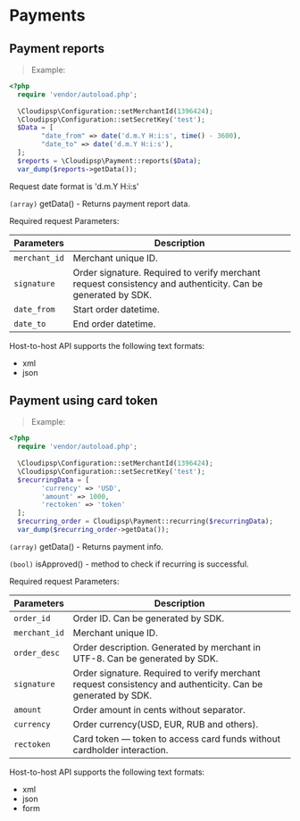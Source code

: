 # Payments

## Payment reports

> Example:

```php
<?php
  require 'vendor/autoload.php';
  
  \Cloudipsp\Configuration::setMerchantId(1396424);
  \Cloudipsp\Configuration::setSecretKey('test');
  $Data = [
        "date_from" => date('d.m.Y H:i:s', time() - 3600),
        "date_to" => date('d.m.Y H:i:s'),
  ];
  $reports = \Cloudipsp\Payment::reports($Data);
  var_dump($reports->getData());
```   
<aside class="warning">
Request date format is 'd.m.Y H:i:s'
</aside>     

```(array)``` <span class="green">getData()</span> - Returns payment report data.

Required request Parameters:

Parameters      | Description                                                                                      
----------------|-------------------------------------------------------------------------------------------------------                                                   
```merchant_id```     | Merchant unique ID.                                                                
```signature```       | Order signature. Required to verify merchant request consistency and authenticity. Can be generated by SDK.
```date_from```       | Start order datetime.
```date_to```	        | End order datetime.

Host-to-host API supports the following text formats:

* xml 
* json

## Payment using card token

> Example:

```php
<?php
  require 'vendor/autoload.php';
  
  \Cloudipsp\Configuration::setMerchantId(1396424);
  \Cloudipsp\Configuration::setSecretKey('test');
  $recurringData = [
        'currency' => 'USD',
        'amount' => 1000,
        'rectoken' => 'token'
  ];
  $recurring_order = Cloudipsp\Payment::recurring($recurringData);
  var_dump($recurring_order->getData());
```      

```(array)``` <span class="green">getData()</span> - Returns payment info.

```(bool)``` <span class="green">isApproved()</span> - method to check if recurring is successful.

Required request Parameters:

Parameters      | Description                                                                                      
----------------|-------------------------------------------------------------------------------------------------------                                                   
```order_id```        | Order ID. Can be generated by SDK.                                                               
```merchant_id```     | Merchant unique ID.                                           
```order_desc```      | Order description. Generated by merchant in UTF-8. Can be generated by SDK.                       
```signature```       | Order signature. Required to verify merchant request consistency and authenticity. Can be generated by SDK.
```amount```	        | Order amount in cents without separator.
```currency```        | Order currency(USD, EUR, RUB and others).
```rectoken``` |	Card token — token to access card funds without cardholder interaction.

Host-to-host API supports the following text formats:

* xml 
* json
* form
